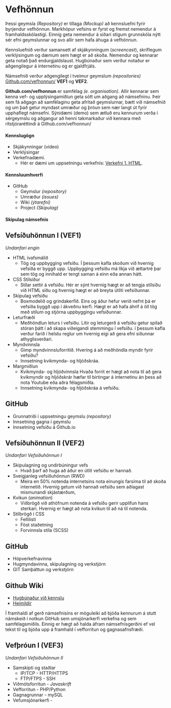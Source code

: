 # Vefhönnun
Þessi geymsla _(Repository)_ er tillaga _(Mockup)_ að kennsluefni fyrir byrjendur vefhönnun. Markhópur vefsins er fyrst og fremst nemendur á framhaldsskólastigi. Einnig geta nemendur á síðari stigum grunnskóla nýtt sér efni geymslunnar og svo allir sem hafa áhuga á vefhönnun. 

Kennsluefnið verður samansett af skjákynningum (_screencast_), skriflegum verklýsingum og dæmum sem hægt er að skoða. Nemendur og kennarar geta notað það endurgjaldslaust. Hugbúnaður sem verður notaður er aðgengilegur á internetinu og er gjaldfrjáls. 

Námsefnið verður aðgengilegt í tveimur geymslum _(repositories)_ [Github.com/vefhonnun/](https://github.com/vefhonnun) **VEF1** og **VEF2**. 

**Github.com/vefhonnun** er samfélag _(e. organisation)_. Allir kennarar sem kenna vef- og upplýsingamiðlun geta sótt um aðgang að námsefninu. Þeir sem fá aðgagn að samfélaginu geta afritað geymslurnar, bætt við námsefnið og um það getur myndast umræður og þróun sem nær langt út fyrir upphaflegt námsefni.  Sýnidæmi (demo) sem ætluð eru kennurum verða í sérgeymslu og aðgangur að henni takmarkaður við kennara með ritstjóraréttindi á Github.com/vefhonnun/


#### Kennslugögn
* Skjákynningar (video)
* Verklýsingar 
* Verkefnadæmi. 
  * Hér er dæmi um uppsetningu verkefnis: [Verkefni 1. HTML](Verkefni1-HTML/).

#### Kennsluumhverfi
 * GitHub
   * Geymslur _(repository)_
   * Umræður _(issues)_
   * Wiki _(ýtarefni)_
   * Project _(Skipulag)_

#### Skipulag námsefnis


## Vefsíðuhönnun I (VEF1)
_Undanfari engin_
* HTML ívafsmálið
  * Tög og uppbygging vefsíðu. Í þessum kafla skoðum við hvernig vefsíða er byggð upp. Uppbygging vefsíðu má líkja við ættartré þar sem tög og innihald er tengt saman á einn eða annan hátt. 
* CSS Stílsíður
  * Stílar settir á vefsíðu. Hér er sýnt hvernig hægt er að tengja stílsíðu við HTML síðu og hvernig hægt er að breyta útliti vefsíðunnar.
* Skipulag vefsíðu
  * Boxmodelið og grindakerfið. Eins og áður hefur verið nefnt þá er vefsíða byggð upp í ákveðnu kerfi. Hægt er að hafa áhrif á öll tög með stílum og stjórna uppbyggingu vefsíðunnar. 
* Leturfræði
  * Meðhöndlun leturs í vefsíðu. Litir og leturgerð á vefsíðu getur spilað stóran þátt í að skapa viðeigandi stemmingu í vefsíðu. í þessum kafla verður farið í helstu reglur um hvernig eigi að gera efni síðunnar athyglisverðari.
* Myndvinnsla
  * Gimp myndvinnsluforritið. Hvering á að meðhöndla myndir fyrir vefsíðu?
  * Innsetning kvikmynda- og hljóðskráa. 
* Margmiðlun
  * Kvikmynda- og hljóðvinnsla Hvaða forrit er hægt að nota til að gera kvikmyndir og hljóðskrár hæfar til birtingar á internetinu án þess að nota Youtube eða aðra félagsmiðla.
  * Innsetning kvikmynda- og hljóðskráa á vefsíðu.

## GitHub 
* Grunnatriði í uppsetningu geymslu _(repository)_
* Innsetning gagna í geymslu
* Innsetning vefsíðu á Github.io

## Vefsíðuhönnun II (VEF2)
_Undanfari Vefsíðuhönnun I_
* Skipulagning og undirbúningur vefs
  * Hvað þarf að huga að áður en útlit vefsíðu er hannað. 
* Sveigjanleg vefsíðuhönnun (RWD)
  * Meira en 50% notenda internetsins nota einungis farsíma til að skoða internetið. Hvernig getum við hannað vefsíðu sem aðlagast mismunandi skjástærðum,
* Kvikun (_animation_)
  * Viðbrögð við athöfnum notenda á vefsíðu gerir upplifun hans sterkari. Hvernig er hægt að nota kvikun til að ná til notenda. 
* Stílbrögð í CSS
  * Fellilisti
  * Föst staðetning
  * Forvinnsla stíla (SCSS)

## GitHub 
* Hópverkefnavinna
* Hugmyndavinna, skipulagning og verkstjórn 
* GIT Samþáttun og verkstjórn

## Github Wiki  
* [Hugbúnaður við kennslu](https://github.com/GJG/Vefhonnun/wiki)
* [Heimildir](https://github.com/GJG/Vefhonnun/wiki/Heimildaskr%C3%A1)

Í framhaldi af gerð námsefnisins er möguleiki að bjóða kennurum á stutt námskeið í notkun GitHub sem umsjónarkerfi verkefna og sem samfélagsmiðils. Einnig er hægt að halda áfram námsefnisgerðini ef vel tekst til og bjóða upp á framhald í vefforritun og gagnasafnsfræði. 

## Vefþróun I (VEF3)
_Undanfari Vefsíðuhönnun II_
* Samskipti og staðlar
  * IP/TCP - HTTP/HTTPS
  * FTP/FTPS - SSH
* Viðmótsforritun - _Javaskrift_
* Vefforritun - PHP/Python
* Gagnagrunnar - mySQL
* Vefumsjónarkerfi - 
  
